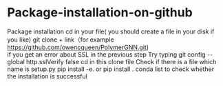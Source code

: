 # Package-installation-on-github
Package installation 
cd in your file( you should create a file in your disk if you like)
git clone + link（for example https://github.com/owencqueen/PolymerGNN.git)  
if you get an error about SSL in the previous step
Try typing git config --global http.sslVerify false
cd in this clone file
Check if there is a file which name is setup.py
pip install -e. or pip install .
conda list to check whether the installation is successful
